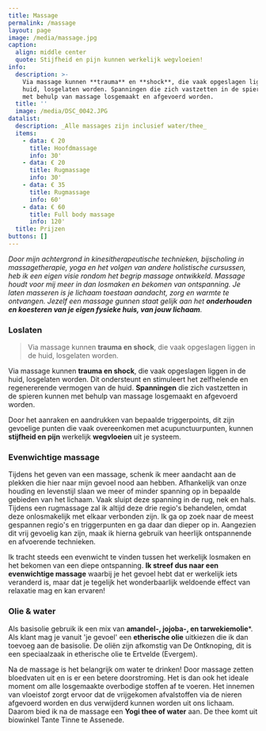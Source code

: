 ```yaml
---
title: Massage
permalink: /massage
layout: page
image: /media/massage.jpg
caption:
  align: middle center
  quote: Stijfheid en pijn kunnen werkelijk wegvloeien!
info:
  description: >-
    Via massage kunnen **trauma** en **shock**, die vaak opgeslagen liggen in de
    huid, losgelaten worden. Spanningen die zich vastzetten in de spieren kunnen
    met behulp van massage losgemaakt en afgevoerd worden.
  title: ''
  image: /media/DSC_0042.JPG
datalist:
  description: _Alle massages zijn inclusief water/thee_
  items:
    - data: € 20
      title: Hoofdmassage
      info: 30'
    - data: € 20
      title: Rugmassage
      info: 30'
    - data: € 35
      title: Rugmassage
      info: 60'
    - data: € 60
      title: Full body massage
      info: 120'
  title: Prijzen
buttons: []
---
```


_Door mijn achtergrond in kinesitherapeutische technieken, bijscholing in massagetherapie, yoga en het volgen van andere holistische cursussen, heb ik een eigen visie rondom het begrip massage ontwikkeld. Massage houdt voor mij meer in dan losmaken en bekomen van ontspanning. Je laten masseren is je lichaam toestaan aandacht, zorg en warmte te ontvangen. Jezelf een massage gunnen staat gelijk aan het **onderhouden en koesteren van je eigen fysieke huis, van jouw lichaam**._

### Loslaten

> Via massage kunnen **trauma en shock**, die vaak opgeslagen liggen in de huid, losgelaten worden.

Via massage kunnen **trauma en shock**, die vaak opgeslagen liggen in de huid, losgelaten worden. Dit ondersteunt en stimuleert het zelfhelende en regenererende vermogen van de huid. **Spanningen** die zich vastzetten in de spieren kunnen met behulp van massage losgemaakt en afgevoerd worden.

Door het aanraken en aandrukken van bepaalde triggerpoints, dit zijn gevoelige punten die vaak overeenkomen met acupunctuurpunten, kunnen **stijfheid en pijn** werkelijk **wegvloeien** uit je systeem.

### Evenwichtige massage

Tijdens het geven van een massage, schenk ik meer aandacht aan de plekken die hier naar mijn gevoel nood aan hebben. Afhankelijk van onze houding en levenstijl slaan we meer of minder spanning op in bepaalde gebieden van het lichaam. Vaak sluipt deze spanning in de rug, nek en hals. Tijdens een rugmassage zal ik altijd deze drie regio's behandelen, omdat deze onlosmakelijk met elkaar verbonden zijn. Ik ga op zoek naar de meest gespannen regio's en triggerpunten en ga daar dan dieper op in. Aangezien dit vrij gevoelig kan zijn, maak ik hierna gebruik van heerlijk ontspannende en afvoerende technieken.

Ik tracht steeds een evenwicht te vinden tussen het werkelijk losmaken en het bekomen van een diepe ontspanning. **Ik streef dus naar een evenwichtige massage** waarbij je het gevoel hebt dat er werkelijk iets veranderd is, maar dat je tegelijk het wonderbaarlijk weldoende effect van relaxatie mag en kan ervaren!

### Olie & water

Als basisolie gebruik ik een mix van **amandel-, jojoba-, en tarwekiemolie***. Als klant mag je vanuit 'je gevoel' een **etherische olie** uitkiezen die ik dan toevoeg aan de basisolie. De oliën zijn afkomstig van De Ontknoping, dit is een speciaalzaak in etherische olie te Ertvelde (Evergem).

Na de massage is het belangrijk om water te drinken! Door massage zetten bloedvaten uit en is er een betere doorstroming. Het is dan ook het ideale moment om alle losgemaakte overbodige stoffen af te voeren. Het innemen van vloeistof zorgt ervoor dat de vrijgekomen afvalstoffen via de nieren afgevoerd worden en dus verwijderd kunnen worden uit ons lichaam. Daarom bied ik na de massage een **Yogi thee of water** aan. De thee komt uit biowinkel Tante Tinne te Assenede.
